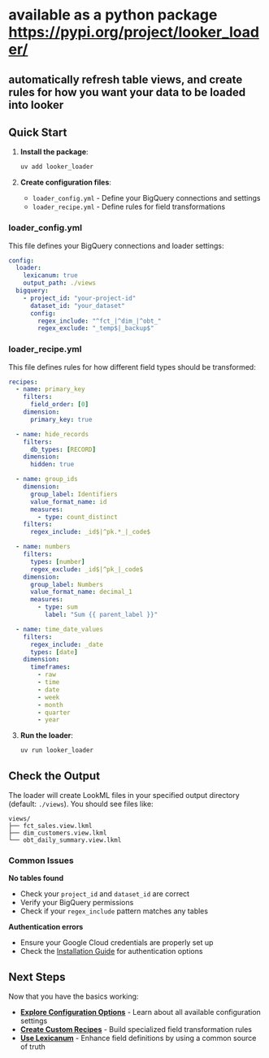 # available as a python package https://pypi.org/project/looker_loader/

## automatically refresh table views, and create rules for how you want your data to be loaded into looker

## Quick Start

1. **Install the package**:
   ```bash
   uv add looker_loader
   ```

2. **Create configuration files**:
   - `loader_config.yml` - Define your BigQuery connections and settings
   - `loader_recipe.yml` - Define rules for field transformations


### loader_config.yml

This file defines your BigQuery connections and loader settings:

```yaml
config:
  loader:
    lexicanum: true
    output_path: ./views
  bigquery:
    - project_id: "your-project-id"
      dataset_id: "your_dataset"
      config:
        regex_include: "^fct_|^dim_|^obt_"
        regex_exclude: "_temp$|_backup$"
```

### loader_recipe.yml

This file defines rules for how different field types should be transformed:

```yaml
recipes:
  - name: primary_key
    filters:
      field_order: [0]
    dimension:
      primary_key: true

  - name: hide_records
    filters:
      db_types: [RECORD]
    dimension:
      hidden: true

  - name: group_ids
    dimension:
      group_label: Identifiers
      value_format_name: id
      measures:
        - type: count_distinct
    filters:
      regex_include: _id$|^pk.*_|_code$

  - name: numbers
    filters:
      types: [number]
      regex_exclude: _id$|^pk_|_code$
    dimension:
      group_label: Numbers
      value_format_name: decimal_1
      measures:
        - type: sum
          label: "Sum {{ parent_label }}"

  - name: time_date_values
    filters:
      regex_include: _date
      types: [date]
    dimension:
      timeframes:
        - raw
        - time
        - date
        - week
        - month
        - quarter
        - year
```


3. **Run the loader**:
   ```bash
   uv run looker_loader
   ```



##  Check the Output

The loader will create LookML files in your specified output directory (default: `./views`). You should see files like:

```
views/
├── fct_sales.view.lkml
├── dim_customers.view.lkml
└── obt_daily_summary.view.lkml
```


### Common Issues

**No tables found**
- Check your `project_id` and `dataset_id` are correct
- Verify your BigQuery permissions
- Check if your `regex_include` pattern matches any tables

**Authentication errors**
- Ensure your Google Cloud credentials are properly set up
- Check the [Installation Guide](installation.md) for authentication options

## Next Steps

Now that you have the basics working:

- **[Explore Configuration Options](../docs/loader-config.md)** - Learn about all available configuration settings
- **[Create Custom Recipes](../docs/loader-recipe.md)** - Build specialized field transformation rules
- **[Use Lexicanum](../docs/lexicanum.md)** - Enhance field definitions by using a common source of truth

